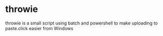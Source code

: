 # throwie
throwie is a small script using batch and powershell to make uploading to paste.click easier from Windows
